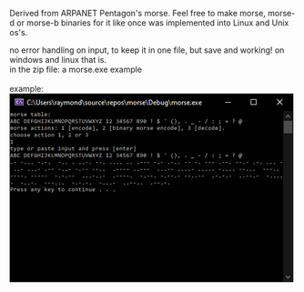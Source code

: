 Derived from ARPANET Pentagon's morse. Feel free to make morse, morse-d or morse-b binaries for it like once was implemented into Linux and Unix os's.

no error handling on input, to keep it in one file, but save and working! on windows and linux that is.<br>
in the zip file: a morse.exe example<br>
<br>
example:<br>
<img src=https://github.com/RayColt/morse/blob/master/cpp/morse.exe-screen.jpg>
